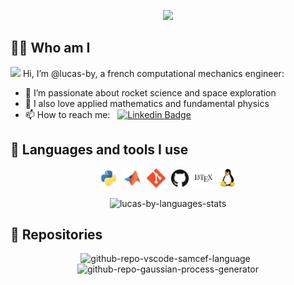 <p align="center">
    <img src="https://media.giphy.com/media/26xBEamXwaMSUbV72/giphy.gif" width="320"></img>
</p>

## 👨‍🔬 Who am I

<img src="https://media.giphy.com/media/hvRJCLFzcasrR4ia7z/giphy.gif" width="15"/> Hi, I’m @lucas-by, a french computational mechanics engineer:
- 🚀 I’m passionate about rocket science and space exploration
- 👀 I also love applied mathematics and fundamental physics 
- 📫 How to reach me: &nbsp; [![Linkedin Badge](https://img.shields.io/badge/-Lucas_Brunel-blue?style=flat&logo=Linkedin&logoColor=white)](www.linkedin.com/in/lucas-brunel-)

## 🔧 Languages and tools I use

<p align="center">
    <img src="https://raw.githubusercontent.com/devicons/devicon/1119b9f84c0290e0f0b38982099a2bd027a48bf1/icons/python/python-original.svg" title="Python" alt="Python" width="30" height="30"/>&nbsp;
    <img src="https://raw.githubusercontent.com/devicons/devicon/1119b9f84c0290e0f0b38982099a2bd027a48bf1/icons/matlab/matlab-original.svg" title="Matlab" alt="Matlab" width="30" height="30"/>&nbsp;
    <img src="https://raw.githubusercontent.com/devicons/devicon/1119b9f84c0290e0f0b38982099a2bd027a48bf1/icons/git/git-original.svg" title="Git" alt="Git" width="30" height="30"/>&nbsp;
    <img src="https://raw.githubusercontent.com/devicons/devicon/1119b9f84c0290e0f0b38982099a2bd027a48bf1/icons/github/github-original.svg" title="GitHub" alt="GitHub" width="30" height="30"/>&nbsp;
    <img src="https://raw.githubusercontent.com/devicons/devicon/1119b9f84c0290e0f0b38982099a2bd027a48bf1/icons/latex/latex-original.svg" title="LaTeX" alt="LaTeX" width="30" height="30"/>&nbsp;
    <img src="https://raw.githubusercontent.com/devicons/devicon/1119b9f84c0290e0f0b38982099a2bd027a48bf1/icons/linux/linux-original.svg" title="Linux" alt="Linux" width="30" height="30"/>
</p>
<p align="center">
    <img width="282" src="https://github-readme-stats.vercel.app/api/top-langs/?username=lucas-by&layout=compact&theme=dracula&hide_border=true" alt="lucas-by-languages-stats">
</p>

## 📘 Repositories

<p align="center">
    <img width="282" src="https://denvercoder1-github-readme-stats.vercel.app/api/pin/?username=lucas-by&repo=vscode-samcef-language&theme=dracula&hide_border=true" alt="github-repo-vscode-samcef-language"> &nbsp; <img width="282" src="https://denvercoder1-github-readme-stats.vercel.app/api/pin/?username=lucas-by&repo=gaussian-process-generator&theme=dracula&hide_border=true" alt="github-repo-gaussian-process-generator">
</p>
